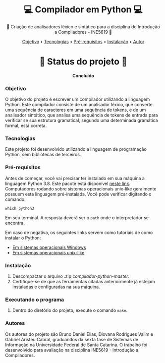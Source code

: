 <h1 align="center">💻 Compilador em Python 💻 </h1>
<p align="center">🚀 Criação de analisadores léxico e sintático para a disciplina de Introdução a Compiladores - INE5619 🚀</p>
<p align="center">
 <a href="#objetivo">Objetivo</a> •
 <a href="#tecnologias">Tecnologias</a> • 
 <a href="#pré-requisitos">Pré-requisitos</a> •
 <a href="#instalação">Instalação</a> •
 <a href="#autor">Autor</a>
</p>

<h1 align="center"> 
  🚀 Status do projeto 🚀
</h1>
<h4 align="center"> Concluído </h4>

### Objetivo

O objetivo do projeto é escrever um compilador utilizando a linguagem Python.
Este compilador consiste de um analisador léxico, que converte uma sequência de caracteres em uma sequência de tokens, e de um analisador sintático, 
que analisa uma sequência de tokens de entrada para verificar se sua estrutura gramatical, segundo uma determinada gramática formal, está correta. 

### Tecnologias

Este projeto foi desenvolvido utilizando a linguagem de programação Python, sem bibliotecas de terceiros.

### Pré-requisitos

Antes de começar, você vai precisar ter instalado em sua máquina a linguagem Python 3.8. Este pacote está disponível [neste link](https://www.python.org/downloads/).
Computadores rodando sobre sistemas operacionais unix-like geralmente possuem esta linguagem pré-instalada. 
Você pode verificar digitando o comando:

```
which python3
```
Em seu terminal. A resposta deverá ser o `path` onde o interpretador se encontra.

Em caso de negativa, os seguintes links servem como tutoriais de como instalar o Python:

- [Em sistemas operacionais Windows](https://python.org.br/instalacao-windows/)
- [Em sistemas operacionais unix-like](https://python.org.br/instalacao-linux/)

### Instalação

1. Descompactar o arquivo .zip _compilador-python-master_.
2. Certifique-se de que as ferramentas citadas anteriormente já estejam instaladas e configuradas na sua máquina.

### Executando o programa

1. Dentro do diretório do projeto, execute o comando `make`.

### Autores

Os autores do projeto são Bruno Daniel Elias, Diovana Rodrigues Valim e Gabriel Aristeu Cabral, graduandos da sexta fase de Sistemas de Informação na Universidade Federal de Santa Catarina. 
O trabalho foi desenvolvido para avaliação na disciplina INE5619 - Introdução a Compiladores.
